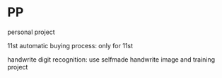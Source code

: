 # PP
personal project

11st automatic buying process: only for 11st

handwrite digit recognition: use selfmade handwrite image and training project
